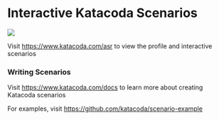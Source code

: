 # Interactive Katacoda Scenarios

[![](http://shields.katacoda.com/katacoda/asr/count.svg)](https://www.katacoda.com/asr "Get your profile on Katacoda.com")

Visit https://www.katacoda.com/asr to view the profile and interactive scenarios

### Writing Scenarios
Visit https://www.katacoda.com/docs to learn more about creating Katacoda scenarios

For examples, visit https://github.com/katacoda/scenario-example

